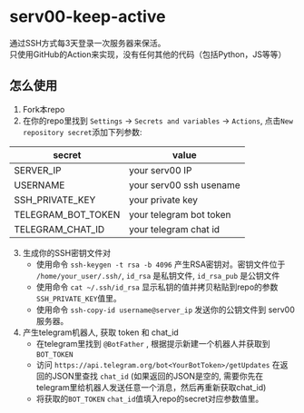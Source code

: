 # serv00-keep-active  

通过SSH方式每3天登录一次服务器来保活。  
只使用GitHub的Action来实现，没有任何其他的代码（包括Python，JS等等）  

## 怎么使用  
1. Fork本repo
2. 在你的repo里找到 `Settings` -> `Secrets and variables` -> `Actions`, 点击`New repository secret`添加下列参数:

| secret | value |
|-------|-------|
| SERVER_IP | your serv00 IP |
| USERNAME | your serv00 ssh usename |
| SSH_PRIVATE_KEY | your private key |
| TELEGRAM_BOT_TOKEN | your telegram bot token |
| TELEGRAM_CHAT_ID | your telegram chat id |
3. 生成你的SSH密钥文件对  
    - 使用命令 `ssh-keygen -t rsa -b 4096` 产生RSA密钥对。密钥文件位于 `/home/your_user/.ssh/`, `id_rsa` 是私钥文件, `id_rsa_pub` 是公钥文件  
    - 使用命令 `cat ~/.ssh/id_rsa` 显示私钥的值并拷贝粘贴到repo的参数 `SSH_PRIVATE_KEY`值里。  
    - 使用命令 `ssh-copy-id username@server_ip` 发送你的公钥文件到 serv00 服务器。  
3. 产生telegram机器人, 获取 token 和 chat_id  
    - 在telegram里找到 `@BotFather` , 根据提示新建一个机器人并获取到 `BOT_TOKEN`  
    - 访问 `https://api.telegram.org/bot<YourBotToken>/getUpdates` 在返回的JSON里查找 `chat_id` (如果返回的JSON是空的, 需要你先在telegram里给机器人发送任意一个消息，然后再重新获取chat_id)  
    - 将获取的`BOT_TOKEN` `chat_id`值填入repo的secret对应参数值里。
